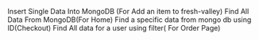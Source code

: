 Insert Single Data Into MongoDB (For Add an item to fresh-valley)
Find All Data From MongoDB(For Home)
Find a specific data from mongo db using ID(Checkout)
Find All data for a user  using filter( For Order Page)

